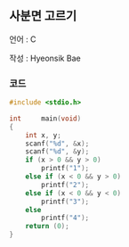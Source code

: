 ## 사분면 고르기

언어 : C

작성 : Hyeonsik Bae

### 코드

```c
#include <stdio.h>

int     main(void)
{
    int x, y;
    scanf("%d", &x);
    scanf("%d", &y);
    if (x > 0 && y > 0)
        printf("1");
    else if (x < 0 && y > 0)
        printf("2");
    else if (x < 0 && y < 0)
        printf("3");
    else
        printf("4");
    return (0);
}
```
